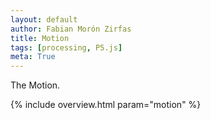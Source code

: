 ```yaml
---
layout: default
author: Fabian Morón Zirfas
title: Motion
tags: [processing, P5.js]
meta: True
---
```


The Motion.

{% include overview.html param="motion" %}